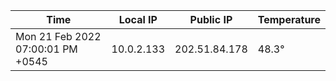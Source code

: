 | Time     | Local IP | Public IP | Temperature |
| ----------- | ----------- | ----------- | ----------- |
| Mon 21 Feb 2022 07:00:01 PM +0545      | 10.0.2.133     | 202.51.84.178  | 48.3° |
